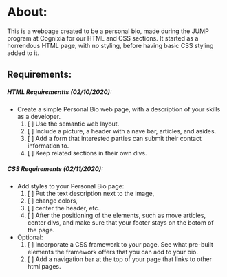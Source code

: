 # About:
This is a webpage created to be a personal bio, made during the JUMP program at Cognixia for our HTML and CSS sections. It started as a horrendous HTML page, with no styling, before having basic CSS styling added to it.


## Requirements:
##### HTML Requirementts (02/10/2020):
- Create a simple Personal Bio web page, with a description of your skills as a developer.
    1. [ ] Use the semantic web layout.
    1. [ ] Include a picture, a header with a nave bar, articles, and asides.
    1. [ ] Add a form that interested parties can submit their contact information to.
    1. [ ] Keep related sections in their own divs.

##### CSS Requirements (02/11/2020):
- Add styles to your Personal Bio page:
    1. [ ] Put the text description next to the image,
    1. [ ] change colors, 
    1. [ ] center the header, etc.
    1. [ ] After the positioning of the elements, such as move articles, center divs, and make sure that your footer stays on the botom of the page.
- Optional:
    1. [ ] Incorporate a CSS framework to your page. See what pre-built elements the framework offers that you can add to your bio.
    1. [ ] Add a navigation bar at the top of your page that links to other html pages.